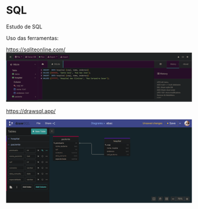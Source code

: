 # SQL
Estudo de SQL

Uso das ferramentas:

https://sqliteonline.com/
![contributions](https://github.com/Fabicaneyu/SQL/blob/main/SQL/sqlite.PNG)


https://drawsql.app/

![contributions](https://github.com/Fabicaneyu/SQL/blob/main/SQL/drawsql.PNG)